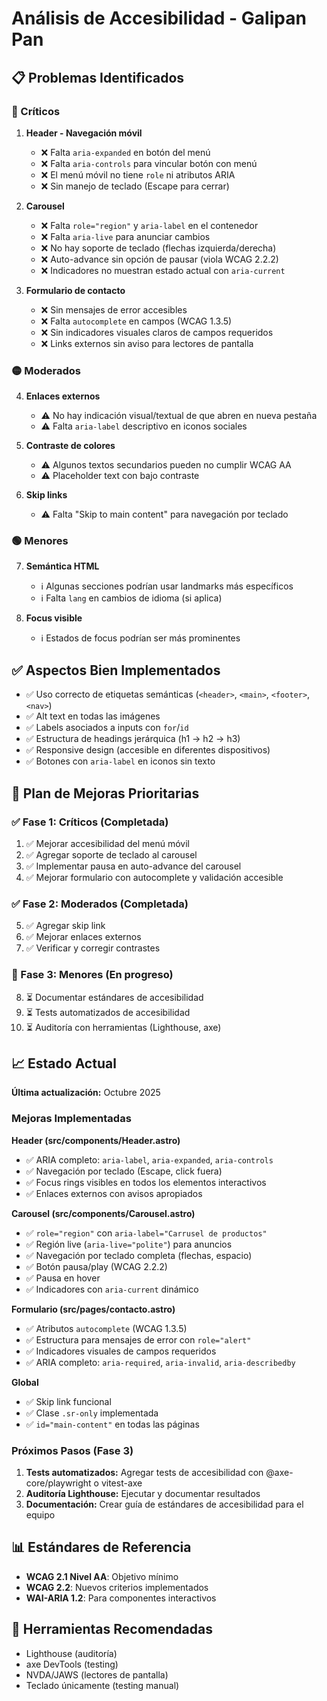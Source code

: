 # Análisis de Accesibilidad - Galipan Pan

## 📋 Problemas Identificados

### 🔴 Críticos

1. **Header - Navegación móvil**
   - ❌ Falta `aria-expanded` en botón del menú
   - ❌ Falta `aria-controls` para vincular botón con menú
   - ❌ El menú móvil no tiene `role` ni atributos ARIA
   - ❌ Sin manejo de teclado (Escape para cerrar)

2. **Carousel**
   - ❌ Falta `role="region"` y `aria-label` en el contenedor
   - ❌ Falta `aria-live` para anunciar cambios
   - ❌ No hay soporte de teclado (flechas izquierda/derecha)
   - ❌ Auto-advance sin opción de pausar (viola WCAG 2.2.2)
   - ❌ Indicadores no muestran estado actual con `aria-current`

3. **Formulario de contacto**
   - ❌ Sin mensajes de error accesibles
   - ❌ Falta `autocomplete` en campos (WCAG 1.3.5)
   - ❌ Sin indicadores visuales claros de campos requeridos
   - ❌ Links externos sin aviso para lectores de pantalla

### 🟡 Moderados

4. **Enlaces externos**
   - ⚠️ No hay indicación visual/textual de que abren en nueva pestaña
   - ⚠️ Falta `aria-label` descriptivo en iconos sociales

5. **Contraste de colores**
   - ⚠️ Algunos textos secundarios pueden no cumplir WCAG AA
   - ⚠️ Placeholder text con bajo contraste

6. **Skip links**
   - ⚠️ Falta "Skip to main content" para navegación por teclado

### 🟢 Menores

7. **Semántica HTML**
   - ℹ️ Algunas secciones podrían usar landmarks más específicos
   - ℹ️ Falta `lang` en cambios de idioma (si aplica)

8. **Focus visible**
   - ℹ️ Estados de focus podrían ser más prominentes

## ✅ Aspectos Bien Implementados

- ✅ Uso correcto de etiquetas semánticas (`<header>`, `<main>`, `<footer>`, `<nav>`)
- ✅ Alt text en todas las imágenes
- ✅ Labels asociados a inputs con `for`/`id`
- ✅ Estructura de headings jerárquica (h1 → h2 → h3)
- ✅ Responsive design (accesible en diferentes dispositivos)
- ✅ Botones con `aria-label` en iconos sin texto

## 🎯 Plan de Mejoras Prioritarias

### ✅ Fase 1: Críticos (Completada)
1. ✅ Mejorar accesibilidad del menú móvil
2. ✅ Agregar soporte de teclado al carousel
3. ✅ Implementar pausa en auto-advance del carousel
4. ✅ Mejorar formulario con autocomplete y validación accesible

### ✅ Fase 2: Moderados (Completada)
5. ✅ Agregar skip link
6. ✅ Mejorar enlaces externos
7. ✅ Verificar y corregir contrastes

### 🔄 Fase 3: Menores (En progreso)
8. ⏳ Documentar estándares de accesibilidad
9. ⏳ Tests automatizados de accesibilidad
10. ⏳ Auditoría con herramientas (Lighthouse, axe)

## 📈 Estado Actual

**Última actualización:** Octubre 2025

### Mejoras Implementadas

**Header (src/components/Header.astro)**
- ✅ ARIA completo: `aria-label`, `aria-expanded`, `aria-controls`
- ✅ Navegación por teclado (Escape, click fuera)
- ✅ Focus rings visibles en todos los elementos interactivos
- ✅ Enlaces externos con avisos apropiados

**Carousel (src/components/Carousel.astro)**
- ✅ `role="region"` con `aria-label="Carrusel de productos"`
- ✅ Región live (`aria-live="polite"`) para anuncios
- ✅ Navegación por teclado completa (flechas, espacio)
- ✅ Botón pausa/play (WCAG 2.2.2)
- ✅ Pausa en hover
- ✅ Indicadores con `aria-current` dinámico

**Formulario (src/pages/contacto.astro)**
- ✅ Atributos `autocomplete` (WCAG 1.3.5)
- ✅ Estructura para mensajes de error con `role="alert"`
- ✅ Indicadores visuales de campos requeridos
- ✅ ARIA completo: `aria-required`, `aria-invalid`, `aria-describedby`

**Global**
- ✅ Skip link funcional
- ✅ Clase `.sr-only` implementada
- ✅ `id="main-content"` en todas las páginas

### Próximos Pasos (Fase 3)

1. **Tests automatizados:** Agregar tests de accesibilidad con @axe-core/playwright o vitest-axe
2. **Auditoría Lighthouse:** Ejecutar y documentar resultados
3. **Documentación:** Crear guía de estándares de accesibilidad para el equipo

## 📊 Estándares de Referencia

- **WCAG 2.1 Nivel AA**: Objetivo mínimo
- **WCAG 2.2**: Nuevos criterios implementados
- **WAI-ARIA 1.2**: Para componentes interactivos

## 🔧 Herramientas Recomendadas

- Lighthouse (auditoría)
- axe DevTools (testing)
- NVDA/JAWS (lectores de pantalla)
- Teclado únicamente (testing manual)

